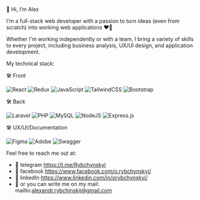 👋 Hi, I’m Alex

I'm a full-stack web developer with a passion to turn ideas (even from scratch) into working web applications ❤️‍🔥

Whether I'm working independently or with a team, I bring a variety of skills to every project, including business analysis, UX/UI design, and application development.

My technical stack:

🛠️ Front

![React](https://img.shields.io/badge/react-%2320232a.svg?style=for-the-badge&logo=react&logoColor=%2361DAFB)
![Redux](https://img.shields.io/badge/redux-%23593d88.svg?style=for-the-badge&logo=redux&logoColor=white)
![JavaScript](https://img.shields.io/badge/javascript-%23323330.svg?style=for-the-badge&logo=javascript&logoColor=%23F7DF1E)
![TailwindCSS](https://img.shields.io/badge/tailwindcss-%2338B2AC.svg?style=for-the-badge&logo=tailwind-css&logoColor=white)
![Bootstrap](https://img.shields.io/badge/bootstrap-%23563D7C.svg?style=for-the-badge&logo=bootstrap&logoColor=white)

🛠️ Back

![Laravel](https://img.shields.io/badge/laravel-%23FF2D20.svg?style=for-the-badge&logo=laravel&logoColor=white)
![PHP](https://img.shields.io/badge/php-%23777BB4.svg?style=for-the-badge&logo=php&logoColor=white)
![MySQL](https://img.shields.io/badge/mysql-%2300f.svg?style=for-the-badge&logo=mysql&logoColor=white)
![NodeJS](https://img.shields.io/badge/node.js-6DA55F?style=for-the-badge&logo=node.js&logoColor=white)
![Express.js](https://img.shields.io/badge/express.js-%23404d59.svg?style=for-the-badge&logo=express&logoColor=%2361DAFB)

🛠️ UX/UI/Documentation

![Figma](https://img.shields.io/badge/figma-%23F24E1E.svg?style=for-the-badge&logo=figma&logoColor=white)
![Adobe](https://img.shields.io/badge/adobe-%23FF0000.svg?style=for-the-badge&logo=adobe&logoColor=white)
![Swagger](https://img.shields.io/badge/-Swagger-%23Clojure?style=for-the-badge&logo=swagger&logoColor=white)

Feel free to reach me out at:

- 💬 telegram https://t.me/Rybchynskyi
- 💬 facebook https://www.facebook.com/o.rybchynskyi/
- 💬 linkedIn https://www.linkedin.com/in/orybchynskyi/
- 💬 or you can write me on my mail: mailto:alexandr.rybchinskij@gmail.com
